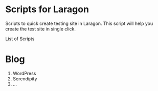 # Scripts for Laragon
Scripts to quick create testing site in Laragon. This script will help you create the test site in single click.

List of Scripts
# Blog
  1. WordPress
  2. Serendipity
  3. ...
  
